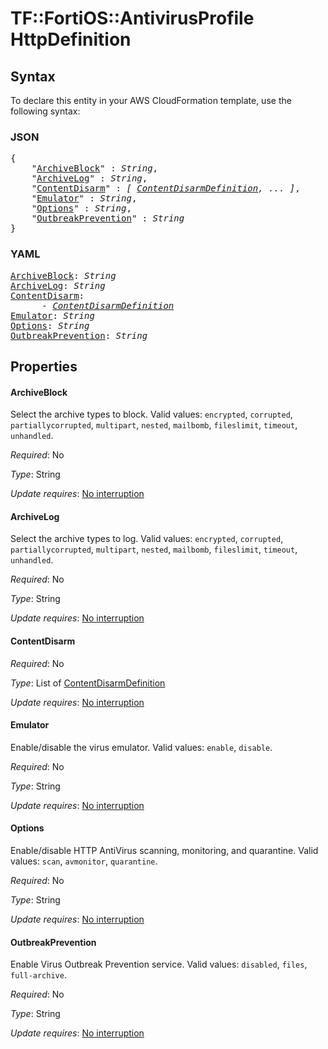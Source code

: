 # TF::FortiOS::AntivirusProfile HttpDefinition

## Syntax

To declare this entity in your AWS CloudFormation template, use the following syntax:

### JSON

<pre>
{
    "<a href="#archiveblock" title="ArchiveBlock">ArchiveBlock</a>" : <i>String</i>,
    "<a href="#archivelog" title="ArchiveLog">ArchiveLog</a>" : <i>String</i>,
    "<a href="#contentdisarm" title="ContentDisarm">ContentDisarm</a>" : <i>[ <a href="contentdisarmdefinition.md">ContentDisarmDefinition</a>, ... ]</i>,
    "<a href="#emulator" title="Emulator">Emulator</a>" : <i>String</i>,
    "<a href="#options" title="Options">Options</a>" : <i>String</i>,
    "<a href="#outbreakprevention" title="OutbreakPrevention">OutbreakPrevention</a>" : <i>String</i>
}
</pre>

### YAML

<pre>
<a href="#archiveblock" title="ArchiveBlock">ArchiveBlock</a>: <i>String</i>
<a href="#archivelog" title="ArchiveLog">ArchiveLog</a>: <i>String</i>
<a href="#contentdisarm" title="ContentDisarm">ContentDisarm</a>: <i>
      - <a href="contentdisarmdefinition.md">ContentDisarmDefinition</a></i>
<a href="#emulator" title="Emulator">Emulator</a>: <i>String</i>
<a href="#options" title="Options">Options</a>: <i>String</i>
<a href="#outbreakprevention" title="OutbreakPrevention">OutbreakPrevention</a>: <i>String</i>
</pre>

## Properties

#### ArchiveBlock

Select the archive types to block. Valid values: `encrypted`, `corrupted`, `partiallycorrupted`, `multipart`, `nested`, `mailbomb`, `fileslimit`, `timeout`, `unhandled`.

_Required_: No

_Type_: String

_Update requires_: [No interruption](https://docs.aws.amazon.com/AWSCloudFormation/latest/UserGuide/using-cfn-updating-stacks-update-behaviors.html#update-no-interrupt)

#### ArchiveLog

Select the archive types to log. Valid values: `encrypted`, `corrupted`, `partiallycorrupted`, `multipart`, `nested`, `mailbomb`, `fileslimit`, `timeout`, `unhandled`.

_Required_: No

_Type_: String

_Update requires_: [No interruption](https://docs.aws.amazon.com/AWSCloudFormation/latest/UserGuide/using-cfn-updating-stacks-update-behaviors.html#update-no-interrupt)

#### ContentDisarm

_Required_: No

_Type_: List of <a href="contentdisarmdefinition.md">ContentDisarmDefinition</a>

_Update requires_: [No interruption](https://docs.aws.amazon.com/AWSCloudFormation/latest/UserGuide/using-cfn-updating-stacks-update-behaviors.html#update-no-interrupt)

#### Emulator

Enable/disable the virus emulator. Valid values: `enable`, `disable`.

_Required_: No

_Type_: String

_Update requires_: [No interruption](https://docs.aws.amazon.com/AWSCloudFormation/latest/UserGuide/using-cfn-updating-stacks-update-behaviors.html#update-no-interrupt)

#### Options

Enable/disable HTTP AntiVirus scanning, monitoring, and quarantine. Valid values: `scan`, `avmonitor`, `quarantine`.

_Required_: No

_Type_: String

_Update requires_: [No interruption](https://docs.aws.amazon.com/AWSCloudFormation/latest/UserGuide/using-cfn-updating-stacks-update-behaviors.html#update-no-interrupt)

#### OutbreakPrevention

Enable Virus Outbreak Prevention service. Valid values: `disabled`, `files`, `full-archive`.

_Required_: No

_Type_: String

_Update requires_: [No interruption](https://docs.aws.amazon.com/AWSCloudFormation/latest/UserGuide/using-cfn-updating-stacks-update-behaviors.html#update-no-interrupt)

